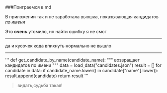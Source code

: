 ###Поиграемся в md

В приложении так и не 
заработала вьюшка, показывающая
кандидатов _по имени_

Это **очень** утомило, но найти ошибку
я не смог

***
да и кусочек кода впихнуть нормально не вышло
***

'''
def get_candidate_by_name(candidate_name):
    """ возвращает кандидатов по имени """
    data = load_data("candidates.json")
    result = []
    for candidate in data:
        if candidate_name.lower() in candidate["name"].lower():
            result.append(candidate)
    return result
'''

> видать,судьба такая!